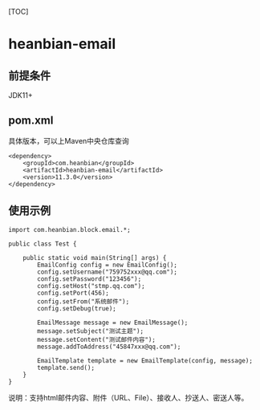 [TOC]
# heanbian-email

## 前提条件
JDK11+
## pom.xml

具体版本，可以上Maven中央仓库查询

```
<dependency>
	<groupId>com.heanbian</groupId>
	<artifactId>heanbian-email</artifactId>
	<version>11.3.0</version>
</dependency>
```

## 使用示例

```
import com.heanbian.block.email.*;

public class Test {

	public static void main(String[] args) {
		EmailConfig config = new EmailConfig();
		config.setUsername("759752xxx@qq.com");
		config.setPassword("123456");
		config.setHost("stmp.qq.com");
		config.setPort(456);
		config.setFrom("系统邮件");
		config.setDebug(true);

		EmailMessage message = new EmailMessage();
		message.setSubject("测试主题");
		message.setContent("测试邮件内容");
		message.addToAddress("45847xxx@qq.com");

		EmailTemplate template = new EmailTemplate(config, message);
		template.send();
	}
}
```

说明：支持html邮件内容、附件（URL、File）、接收人、抄送人、密送人等。